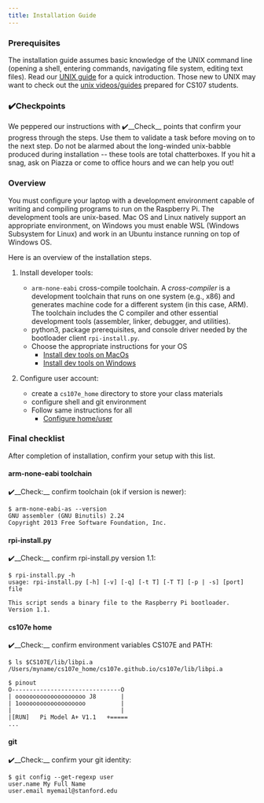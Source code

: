 ```yaml
---
title: Installation Guide
---
```


### Prerequisites
The installation guide assumes basic knowledge of the UNIX command line (opening a shell, entering commands, navigating file system, editing text files). Read our [UNIX guide](/guides/unix) for a quick introduction.
Those new to UNIX may want to check out the [unix videos/guides](https://web.stanford.edu/class/archive/cs/cs107/cs107.1186/unixref/)
prepared for CS107 students.

### ✔️Checkpoints
We peppered our instructions with ✔️__Check__ points that confirm your progress through the steps. Use them to validate a task before moving on to the next step. Do not be alarmed about the long-winded unix-babble produced during installation -- these tools are total chatterboxes. If you hit a snag, ask on Piazza or come to office hours and we can help you out!

### Overview
You must configure your laptop with a development environment capable of writing and compiling programs to run on the Raspberry Pi. The development tools are unix-based. Mac OS and Linux natively support an appropriate environment, on Windows you must enable WSL (Windows Subsystem for Linux) and work in an Ubuntu instance running on top of Windows OS.

Here is an overview of the installation steps.

1. Install developer tools:
    + `arm-none-eabi` cross-compile toolchain.  A _cross-compiler_ is a development toolchain that runs on one system (e.g., x86) and generates machine code for a different system (in this case, ARM). The toolchain includes the C compiler and other essential development tools (assembler, linker, debugger, and utilities).  
    + python3, package prerequisites, and console driver needed by the bootloader client `rpi-install.py`.
    + Choose the appropriate instructions for your OS
        +  [Install dev tools on MacOs](../install/mac)
        +  [Install dev tools on Windows](../install/wsl)

1. Configure user account:
    + create a `cs107e_home` directory to store your class materials
    + configure shell and git environment
    + Follow same instructions for all
        + [Configure home/user](../install/userconfig)

### Final checklist
After completion of installation, confirm your setup with this list.

#### arm-none-eabi toolchain
✔️__Check:__ confirm toolchain (ok if version is newer):
```
$ arm-none-eabi-as --version
GNU assembler (GNU Binutils) 2.24
Copyright 2013 Free Software Foundation, Inc.
```

#### rpi-install.py
✔️__Check:__ confirm rpi-install.py version 1.1:

```
$ rpi-install.py -h
usage: rpi-install.py [-h] [-v] [-q] [-t T] [-T T] [-p | -s] [port] file

This script sends a binary file to the Raspberry Pi bootloader. Version 1.1.
```

#### cs107e home
✔️__Check:__ confirm environment variables CS107E and PATH:

```
$ ls $CS107E/lib/libpi.a
/Users/myname/cs107e_home/cs107e.github.io/cs107e/lib/libpi.a

$ pinout
O-------------------------------O
| oooooooooooooooooooo J8       |
| 1ooooooooooooooooooo          |
|                               |
|[RUN]   Pi Model A+ V1.1   +=====
...
```

#### git
✔️__Check:__ confirm your git identity:

```
$ git config --get-regexp user
user.name My Full Name
user.email myemail@stanford.edu
```

